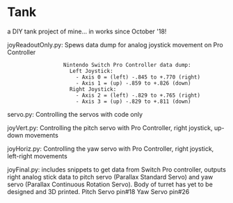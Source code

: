 # Tank
a DIY tank project of mine... in works since October '18!

joyReadoutOnly.py:    Spews data dump for analog joystick movement on Pro Controller

                      Nintendo Switch Pro Controller data dump:
                        Left Joystick:
                          - Axis 0 = (left) -.845 to +.770 (right)
                          - Axis 1 = (up) -.859 to +.826 (down)
                        Right Joystick:
                          - Axis 2 = (left) -.829 to +.765 (right)
                          - Axis 3 = (up) -.829 to +.811 (down)

servo.py:             Controlling the servos with code only

joyVert.py:           Controlling the pitch servo with Pro Controller, right joystick, up-down movements

joyHoriz.py:          Controlling the yaw servo with Pro Controller, right joystick, left-right movements

joyFinal.py:          includes snippets to get data from Switch Pro controller, outputs right analog
                      stick data to pitch servo (Parallax Standard Servo) and yaw servo (Parallax 
                      Continuous Rotation Servo). Body of turret has yet to be designed and 3D
                      printed. 
                      Pitch Servo pin#18
                      Yaw Servo pin#26
